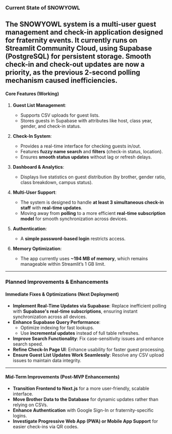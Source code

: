 ### **Current State of SNOWYOWL**  
The **SNOWYOWL** system is a **multi-user guest management and check-in application** designed for fraternity events. It currently runs on **Streamlit Community Cloud**, using **Supabase (PostgreSQL)** for persistent storage. Smooth check-in and check-out updates are now a priority, as the previous **2-second polling mechanism** caused inefficiencies.  
---
#### **Core Features (Working)**  
1. **Guest List Management**:  
   - Supports CSV uploads for guest lists.  
   - Stores guests in Supabase with attributes like host, class year, gender, and check-in status.  

2. **Check-In System**:  
   - Provides a real-time interface for checking guests in/out.  
   - Features **fuzzy name search** and **filters** (check-in status, location).  
   - Ensures **smooth status updates** without lag or refresh delays.  

3. **Dashboard & Analytics**:  
   - Displays live statistics on guest distribution (by brother, gender ratio, class breakdown, campus status).  

4. **Multi-User Support**:  
   - The system is designed to handle **at least 3 simultaneous check-in staff** with **real-time updates**.  
   - Moving away from **polling** to a more efficient **real-time subscription model** for smooth synchronization across devices.  

5. **Authentication**:  
   - A **simple password-based login** restricts access.  

6. **Memory Optimization**:  
   - The app currently uses **~194 MB of memory**, which remains manageable within Streamlit’s 1 GB limit.  

---

### **Planned Improvements & Enhancements**  

#### **Immediate Fixes & Optimizations (Next Deployment)**  

- **Implement Real-Time Updates via Supabase**: Replace inefficient polling with **Supabase's real-time subscriptions**, ensuring instant synchronization across all devices.  
- **Enhance Supabase Query Performance**:  
    - Optimize indexing for fast lookups.  
    - Use **incremental updates** instead of full table refreshes.  
- **Improve Search Functionality**: Fix case-sensitivity issues and enhance search speed.  
- **Refine Check-In Page UI**: Enhance usability for faster guest processing.  
- **Ensure Guest List Updates Work Seamlessly**: Resolve any CSV upload issues to maintain data integrity.  

---

#### **Mid-Term Improvements (Post-MVP Enhancements)**  
- **Transition Frontend to Next.js** for a more user-friendly, scalable interface.  
- **Move Brother Data to the Database** for dynamic updates rather than relying on CSVs.  
- **Enhance Authentication** with Google Sign-In or fraternity-specific logins.  
- **Investigate Progressive Web App (PWA) or Mobile App Support** for easier check-ins via QR codes.  


